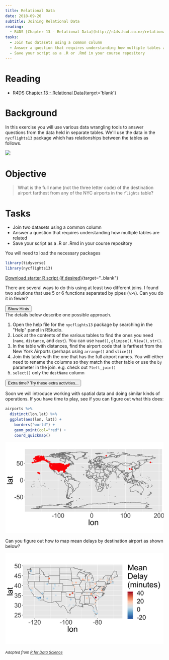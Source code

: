 ```yaml
---
title: Relational Data
date: 2018-09-20 
subtitle: Joining Relational Data
reading:
  - R4DS [Chapter 13 - Relational Data](http://r4ds.had.co.nz/relational-data.html){target='blank'}
tasks:
  - Join two datasets using a common column
  - Answer a question that requires understanding how multiple tables are related
  - Save your script as a .R or .Rmd in your course repository
---
```



# Reading

- R4DS [Chapter 13 - Relational Data](http://r4ds.had.co.nz/relational-data.html){target='blank'}

# Background
In this exercise you will use various data wrangling tools to answer questions from the data held in separate tables.  We'll use the data in the `nycflights13` package which has relationships between the tables as follows.

![](http://r4ds.had.co.nz/diagrams/relational-nycflights.png)


# Objective
> What is the full name (not the three letter code) of the destination airport farthest from any of the NYC airports in the `flights` table?

# Tasks

- Join two datasets using a common column
- Answer a question that requires understanding how multiple tables are related
- Save your script as a .R or .Rmd in your course repository

You will need to load the necessary packages

```r
library(tidyverse)
library(nycflights13)
```
[<i class="fa fa-file-code-o fa-1x" aria-hidden="true"></i> Download starter R script (if desired)](scripts/CS_04_nocomments.R){target="_blank"}

There are several ways to do this using at least two different joins. I found two solutions that use 5 or 6 functions separated by pipes (`%>%`).  Can you do it in fewer?

<div class="well">
<button data-toggle="collapse" class="btn btn-primary btn-sm round" data-target="#demo1">Show Hints</button>
<div id="demo1" class="collapse">
The details below describe one possible approach.

1. Open the help file for the `nycflights13` package by searching in the "Help" panel in RStudio.
2. Look at the contents of the various tables to find the ones you need (`name`, `distance`, and `dest`).  You can use `head()`, `glimpse()`, `View()`, `str()`.  
2. In the table with distances, find the airport code that is farthest from the New York Airports (perhaps using `arrange()` and `slice()`)
3. Join this table with the one that has the full airport names.  You will either need to rename the columns so they match the other table or use the `by` parameter in the join.  e.g. check out `?left_join()`
4. `select()` only the `destName` column
</div>
</div>




<div class="extraswell">
<button data-toggle="collapse" class="btn btn-link" data-target="#extras">
Extra time? Try these extra activities...
</button>
<div id="extras" class="collapse">

Soon we will introduce working with spatial data and doing similar kinds of operations.  If you have time to play, see if you can figure out what this does:


```r
airports %>%
  distinct(lon,lat) %>%
  ggplot(aes(lon, lat)) +
    borders("world") +
    geom_point(col="red") +
    coord_quickmap()
```

![](CS_04_files/figure-html/unnamed-chunk-3-1.png)<!-- -->

Can you figure out how to map mean delays by destination airport as shown below?

![](CS_04_files/figure-html/unnamed-chunk-4-1.png)<!-- -->

</div>
</div>

<i> <small> Adapted from [R for Data Science](http://r4ds.had.co.nz/relational-data.html#filtering-joins) </small> </i>
